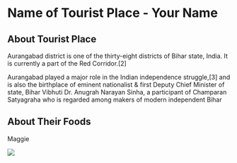 # Name of Tourist Place - Your Name

## About Tourist Place 
Aurangabad district is one of the thirty-eight districts of Bihar state, India. It is currently a part of the Red Corridor.[2]

Aurangabad played a major role in the Indian independence struggle,[3] and is also the birthplace of eminent nationalist & first Deputy Chief Minister of state, Bihar Vibhuti Dr. Anugrah Narayan Sinha, a participant of Champaran Satyagraha who is regarded among makers of modern independent Bihar

## About Their Foods
Maggie

<img align="center" src="https://lotustours.in/assets/img/taj/photo-room-detail-1.jpg"/>

<!--Example: <img align="center" src="https://lotustours.in/assets/img/taj/photo-room-detail-1.jpg" alt="Taj Mahal"/> -->
